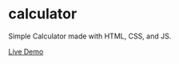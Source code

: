 # calculator

Simple Calculator made with HTML, CSS, and JS.

[Live Demo](https://jcsoliven.com/calculator)
